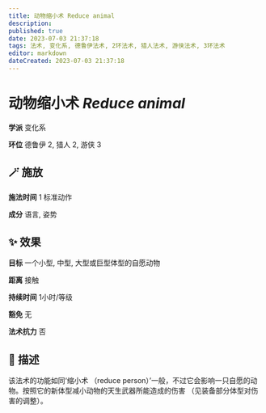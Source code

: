 ```yaml
---
title: 动物缩小术 Reduce animal
description: 
published: true
date: 2023-07-03 21:37:18
tags: 法术, 变化系, 德鲁伊法术, 2环法术, 猎人法术, 游侠法术, 3环法术
editor: markdown
dateCreated: 2023-07-03 21:37:18
---
```


# **动物缩小术** *Reduce animal*

**学派** 变化系 

**环位** 德鲁伊 2, 猎人 2, 游侠 3

## 🪄 施放

**施法时间** 1 标准动作

**成分** 语言, 姿势

## ✨ 效果 

**目标** 一个小型, 中型, 大型或巨型体型的自愿动物 

**距离** 接触  

**持续时间** 1小时/等级 

**豁免** 无

**法术抗力** 否

## 📖 描述

该法术的功能如同‘缩小术 （reduce person）’一般，不过它会影响一只自愿的动物。按照它的新体型减小动物的天生武器所能造成的伤害 （见装备部分体型对伤害的调整）。
    